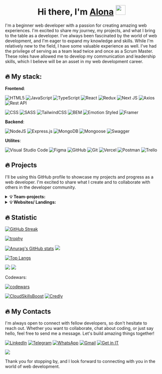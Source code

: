 <h1 align="center">Hi there, I'm <a href="https://acvetochka.github.io/Resume" target="_blank">Alona</a> 
<img src="https://github.com/blackcater/blackcater/raw/main/images/Hi.gif" height="32"/></h1>

<!-- ![](https://komarev.com/ghpvc/?acvetochka&color=blue) -->
I'm a beginner web developer with a passion for creating amazing web experiences. I'm excited to share my journey, my projects, and what I bring to the table as a developer.
I've always been fascinated by the world of web development, and I'm eager to expand my knowledge and skills. While I'm relatively new to the field, I have some valuable experience as well. I've had the privilege of serving as a team lead twice and once as a Scrum Master. These roles have allowed me to develop my communication and leadership skills, which I believe will be an asset in my web development career.

<!-- As a beginner, I may not have years of experience, but I bring enthusiasm, dedication, and a commitment to learning. Here's what you can expect from me:

- Passion: I'm incredibly passionate about web development. I'm excited to tackle new challenges and dive into the world of coding.

- Collaboration: My experience as a team lead and Scrum Master has taught me the value of collaboration. I'm a team player who is always ready to work with others to achieve our goals.

- Adaptability: The tech world is constantly evolving, and I'm committed to staying up-to-date with the latest trends and technologies. I'm a quick learner and am excited to adapt to new tools and techniques.

- Problem-Solving: I love solving problems, whether it's debugging code or finding creative solutions to complex challenges. I'm always up for a good puzzle. -->

## :fire: My stack:

**Frontend**:

  ![HTML5](https://img.shields.io/badge/html5-%23E34F26.svg?style=for-the-badge&logo=html5&logoColor=white)
  ![JavaScript](https://img.shields.io/badge/javascript-%23323330.svg?style=for-the-badge&logo=javascript&logoColor=%23F7DF1E)
  ![TypeScript](https://img.shields.io/badge/typescript-%23007ACC.svg?style=for-the-badge&logo=typescript&logoColor=white)
  ![React](https://img.shields.io/badge/react-%2320232a.svg?style=for-the-badge&logo=react&logoColor=%2361DAFB)
  ![Redux](https://img.shields.io/badge/redux-%23593d88.svg?style=for-the-badge&logo=redux&logoColor=white)
  ![Next JS](https://img.shields.io/badge/Next-black?style=for-the-badge&logo=next.js&logoColor=white)
  ![Axios](https://img.shields.io/badge/Axios-5A29E4?style=for-the-badge&logo=axios&logoColor=white)
  ![Rest API](https://img.shields.io/badge/Rest_API-gray?style=for-the-badge)

  ![CSS](https://img.shields.io/badge/CSS3-1572B6?style=for-the-badge&logo=css3&logoColor=white)
  ![SASS](https://img.shields.io/badge/SASS-hotpink.svg?style=for-the-badge&logo=SASS&logoColor=white)
  ![TailwindCSS](https://img.shields.io/badge/tailwindcss-%2338B2AC.svg?style=for-the-badge&logo=tailwind-css&logoColor=white)
  ![BEM](https://img.shields.io/badge/BEM-20232a?style=for-the-badge&logo=bem&logoColor=white)
  ![Emotion Styled](https://img.shields.io/badge/Emotion-D26AC2?style=for-the-badge)
  ![Framer](https://img.shields.io/badge/Framer-black?style=for-the-badge&logo=framer&logoColor=blue)

**Backend**:

  ![NodeJS](https://img.shields.io/badge/node.js-6DA55F?style=for-the-badge&logo=node.js&logoColor=white)
  ![Express.js](https://img.shields.io/badge/express.js-%23404d59.svg?style=for-the-badge&logo=express&logoColor=%2361DAFB)
  ![MongoDB](https://img.shields.io/badge/MongoDB-%234ea94b.svg?style=for-the-badge&logo=mongodb&logoColor=white)
  ![Mongoose](https://img.shields.io/badge/Mongoose-gray?style=for-the-badge&logo=mongoose&logoColor=880000)
  ![Swagger](https://img.shields.io/badge/-Swagger-%23Clojure?style=for-the-badge&logo=swagger&logoColor=white)

 **Utilites**:

   ![Visual Studio Code](https://img.shields.io/badge/Visual%20Studio%20Code-0078d7.svg?style=for-the-badge&logo=visual-studio-code&logoColor=white)
   ![Figma](https://img.shields.io/badge/figma-%23F24E1E.svg?style=for-the-badge&logo=figma&logoColor=white)
   ![GitHub](https://img.shields.io/badge/github-%23121011.svg?style=for-the-badge&logo=github&logoColor=white)
   ![Git](https://img.shields.io/badge/git-%23F05033.svg?style=for-the-badge&logo=git&logoColor=white)
   ![Vercel](https://img.shields.io/badge/vercel-%23000000.svg?style=for-the-badge&logo=vercel&logoColor=white)
   ![Postman](https://img.shields.io/badge/Postman-FF6C37?style=for-the-badge&logo=postman&logoColor=white)
   ![Trello](https://img.shields.io/badge/Trello-%23026AA7.svg?style=for-the-badge&logo=Trello&logoColor=white)

## :fire: Projects
I'll be using this GitHub profile to showcase my projects and progress as a web developer. I'm excited to share what I create and to collaborate with others in the developer community.

<details>
<summary><b>💡 Team-projects:</b></summary>

[![Smile Bar Repo](https://github-readme-stats.vercel.app/api/pin/?username=acvetochka&repo=smile_bar&theme=tokyonight&description_lines_count=3&card_width=100)](https://github.com/acvetochka/smile_bar)
[![Goose-track-project Repo](https://github-readme-stats.vercel.app/api/pin/?username=acvetochka&repo=goose-track-project&theme=tokyonight&description_lines_count=3)](https://github.com/acvetochka/goose-track-project)
[![project-bookshelf Repo](https://github-readme-stats.vercel.app/api/pin/?username=acvetochka&repo=project-bookshelf&theme=tokyonight&description_lines_count=3)](https://github.com/acvetochka/project-bookshelf)
[![Mimino Repo](https://github-readme-stats.vercel.app/api/pin/?username=acvetochka&repo=mimino&theme=tokyonight&description_lines_count=3)](https://github.com/acvetochka/mimino)
</details>

<details>
<summary><b>💡 Websites/ Landings:</b></summary>

<br/>

[![carp-travel](https://github-readme-stats.vercel.app/api/pin/?username=acvetochka&repo=carp-travel&theme=tokyonight&description_lines_count=3)](https://github.com/acvetochka/carp-travel)
[![car-rental](https://github-readme-stats.vercel.app/api/pin/?username=acvetochka&repo=car-rental&theme=tokyonight&description_lines_count=3)](https://github.com/acvetochka/car-rental)
[![WebStudio](https://github-readme-stats.vercel.app/api/pin/?username=acvetochka&repo=WebStudio&theme=tokyonight&description_lines_count=3)](https://github.com/acvetochka/WebStudio)
</details>

## :fire: Statistic

[![GitHub Streak](https://streak-stats.demolab.com/?user=acvetochka&theme=tokyonight)](https://git.io/streak-stats)

[![trophy](https://github-profile-trophy.vercel.app/?username=acvetochka&theme=discord&rank=-C,-?&no-frame=true)](https://github.com/ryo-ma/github-profile-trophy)

[![Anurag's GitHub stats](https://github-readme-stats.vercel.app/api?username=acvetochka&theme=tokyonight&hide_border=true)](https://github.com/anuraghazra/github-readme-stats)
![](https://github-profile-summary-cards.vercel.app/api/cards/productive-time?username=acvetochka&theme=tokyonight)

[![Top Langs](https://github-readme-stats.vercel.app/api/top-langs/?username=acvetochka&layout=compact&theme=tokyonight)](https://github.com/anuraghazra/github-readme-stats)

![](https://raw.githubusercontent.com/acvetochka/github-stats/master/generated/overview.svg#gh-dark-mode-only)
![](https://raw.githubusercontent.com/acvetochka/github-stats/master/generated/overview.svg#gh-light-mode-only)

Codewars:

[![codewars](https://www.codewars.com/users/acvetochka/badges/small)](https://www.codewars.com/users/acvetochka) 

<a href="https://www.cloudskillsboost.google/public_profiles/3df8c2a4-5937-47cd-9e6f-8be8c5e95deb" target="_blank">![CloudSkillsBoost](https://img.shields.io/badge/Cloud_Skills_Boost-1a73e8?style=for-the-badge)</a>
<a href="https://www.credly.com/users/lona-kuznietsova" target="_blank">![Credly](https://img.shields.io/badge/Credly-ff6a00?style=for-the-badge)</a>

## :fire: My Contacts

I'm always open to connect with fellow developers, so don't hesitate to reach out. Whether you want to collaborate, chat about coding, or just say hello, feel free to send me a message. Let's build amazing things together!

<a href="https://www.linkedin.com/in/alona-kuznietsova/" target="_blank">![LinkedIn](https://img.shields.io/badge/linkedin-%230077B5.svg?style=for-the-badge&logo=linkedin&logoColor=white)</a>
<a href="https://t.me/acvetochka" target="_blank">![Telegram](https://img.shields.io/badge/Telegram-2CA5E0?style=for-the-badge&logo=telegram&logoColor=white)</a>
<a href="https://wa.me/30961270693" target="_blank">![WhatsApp](https://img.shields.io/badge/WhatsApp-25D366?style=for-the-badge&logo=whatsapp&logoColor=white)</a>
<a href="mailto:acvetochka@gmail.com" target="_blank">![Gmail](https://img.shields.io/badge/Gmail-D14836?style=for-the-badge&logo=gmail&logoColor=white)</a>
<a href="https://www.get-in-it.de/profil/JZNjS79xsiXUeN4VeAzYw1I70sSQY1mZ" target="_blank">![Get in IT](https://img.shields.io/badge/Get_in_IT-6eab1b6?style=for-the-badge)</a>


<a href="https://u8views.com/github/acvetochka"><img src="https://u8views.com/api/v1/github/profiles/116402791/views/day-week-month-total-count.svg"></a>


Thank you for stopping by, and I look forward to connecting with you in the world of web development.  

<!--[![Readme Card](https://github-readme-stats.vercel.app/api/pin/?username=acvetochka&repo=goit-react-hw-05-movies)](https://github.com/anuraghazra/github-readme-stats)-->

